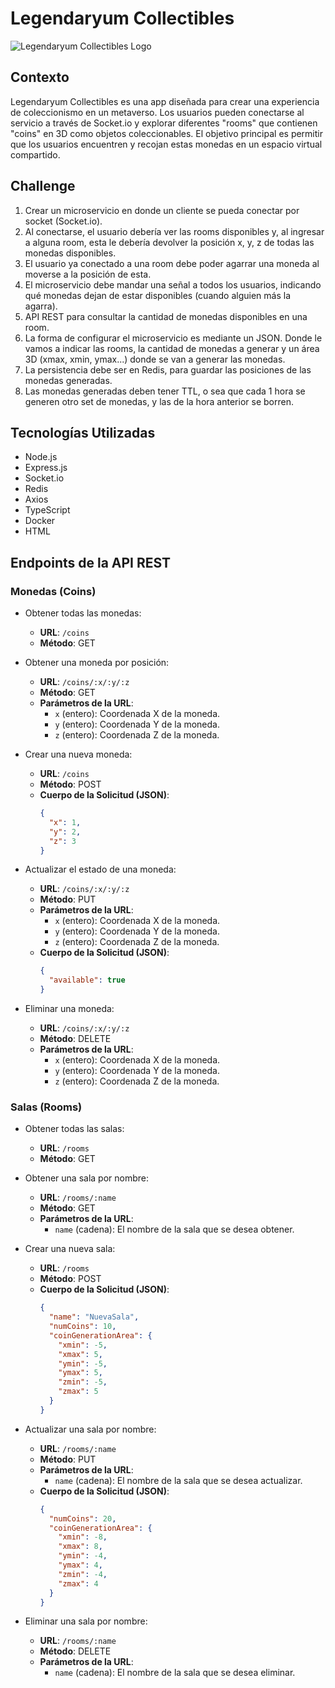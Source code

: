 # Legendaryum Collectibles

![Legendaryum Collectibles Logo](https://media.licdn.com/dms/image/C4D0BAQFRUqCmn-u-yw/company-logo_200_200/0/1662364611557?e=1701302400&v=beta&t=NmOCAc4fMa4g3Q8a5mq6G_L1AY_dSBnCypnw4qYmPag)

## Contexto

Legendaryum Collectibles es una app diseñada para crear una experiencia de coleccionismo en un metaverso. Los usuarios pueden conectarse al servicio a través de Socket.io y explorar diferentes "rooms" que contienen "coins" en 3D como objetos coleccionables. El objetivo principal es permitir que los usuarios encuentren y recojan estas monedas en un espacio virtual compartido.

## Challenge

1. Crear un microservicio en donde un cliente se pueda conectar por socket (Socket.io).
2. Al conectarse, el usuario debería ver las rooms disponibles y, al ingresar a alguna room, esta le debería devolver la posición x, y, z de todas las monedas disponibles.
3. El usuario ya conectado a una room debe poder agarrar una moneda al moverse a la posición de esta.
4. El microservicio debe mandar una señal a todos los usuarios, indicando qué monedas dejan de estar disponibles (cuando alguien más la agarra).
5. API REST para consultar la cantidad de monedas disponibles en una room.
6. La forma de configurar el microservicio es mediante un JSON. Donde le vamos a indicar las rooms, la cantidad de monedas a generar y un área 3D (xmax, xmin, ymax...) donde se van a generar las monedas.
7. La persistencia debe ser en Redis, para guardar las posiciones de las monedas generadas.
8. Las monedas generadas deben tener TTL, o sea que cada 1 hora se generen otro set de monedas, y las de la hora anterior se borren.

## Tecnologías Utilizadas

- Node.js
- Express.js
- Socket.io
- Redis
- Axios
- TypeScript
- Docker
- HTML

## Endpoints de la API REST

### Monedas (Coins)

- Obtener todas las monedas:

  - **URL**: `/coins`
  - **Método**: GET

- Obtener una moneda por posición:

  - **URL**: `/coins/:x/:y/:z`
  - **Método**: GET
  - **Parámetros de la URL**:
    - `x` (entero): Coordenada X de la moneda.
    - `y` (entero): Coordenada Y de la moneda.
    - `z` (entero): Coordenada Z de la moneda.

- Crear una nueva moneda:

  - **URL**: `/coins`
  - **Método**: POST
  - **Cuerpo de la Solicitud (JSON)**:
    ```json
    {
      "x": 1,
      "y": 2,
      "z": 3
    }
    ```

- Actualizar el estado de una moneda:

  - **URL**: `/coins/:x/:y/:z`
  - **Método**: PUT
  - **Parámetros de la URL**:
    - `x` (entero): Coordenada X de la moneda.
    - `y` (entero): Coordenada Y de la moneda.
    - `z` (entero): Coordenada Z de la moneda.
  - **Cuerpo de la Solicitud (JSON)**:
    ```json
    {
      "available": true
    }
    ```

- Eliminar una moneda:
  - **URL**: `/coins/:x/:y/:z`
  - **Método**: DELETE
  - **Parámetros de la URL**:
    - `x` (entero): Coordenada X de la moneda.
    - `y` (entero): Coordenada Y de la moneda.
    - `z` (entero): Coordenada Z de la moneda.

### Salas (Rooms)

- Obtener todas las salas:

  - **URL**: `/rooms`
  - **Método**: GET

- Obtener una sala por nombre:

  - **URL**: `/rooms/:name`
  - **Método**: GET
  - **Parámetros de la URL**:
    - `name` (cadena): El nombre de la sala que se desea obtener.

- Crear una nueva sala:

  - **URL**: `/rooms`
  - **Método**: POST
  - **Cuerpo de la Solicitud (JSON)**:
    ```json
    {
      "name": "NuevaSala",
      "numCoins": 10,
      "coinGenerationArea": {
        "xmin": -5,
        "xmax": 5,
        "ymin": -5,
        "ymax": 5,
        "zmin": -5,
        "zmax": 5
      }
    }
    ```

- Actualizar una sala por nombre:

  - **URL**: `/rooms/:name`
  - **Método**: PUT
  - **Parámetros de la URL**:
    - `name` (cadena): El nombre de la sala que se desea actualizar.
  - **Cuerpo de la Solicitud (JSON)**:
    ```json
    {
      "numCoins": 20,
      "coinGenerationArea": {
        "xmin": -8,
        "xmax": 8,
        "ymin": -4,
        "ymax": 4,
        "zmin": -4,
        "zmax": 4
      }
    }
    ```

- Eliminar una sala por nombre:
  - **URL**: `/rooms/:name`
  - **Método**: DELETE
  - **Parámetros de la URL**:
    - `name` (cadena): El nombre de la sala que se desea eliminar.
